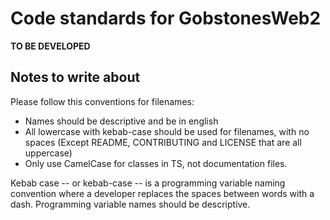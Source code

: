# Code standards for **GobstonesWeb2**

**TO BE DEVELOPED**

## Notes to write about
Please follow this conventions for filenames:
 * Names should be descriptive and be in english
 * All lowercase with kebab-case should be used for filenames, with no spaces 
   (Except README,   CONTRIBUTING and LICENSE that are all uppercase)
 * Only use CamelCase for classes in TS, not documentation files.

 Kebab case -- or kebab-case -- is a programming variable naming convention where a developer replaces the spaces between words with a dash. Programming variable names should be descriptive.

